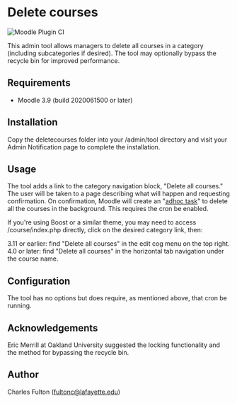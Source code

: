 Delete courses
==============

![Moodle Plugin CI](https://github.com/LafColITS/moodle-tool_deletecourses/workflows/Moodle%20Plugin%20CI/badge.svg)

This admin tool allows managers to delete all courses in a category (including subcategories if desired). The tool may optionally bypass the recycle bin for improved performance.

Requirements
------------
- Moodle 3.9 (build 2020061500 or later)

Installation
------------
Copy the deletecourses folder into your /admin/tool directory and visit your Admin Notification page to complete the installation.

Usage
-----
The tool adds a link to the category navigation block, "Delete all courses." The user will be taken to a page describing what will happen and requesting confirmation. On confirmation, Moodle will create an "[adhoc task](https://docs.moodle.org/dev/Task_API#Adhoc_tasks)" to delete all the courses in the background. This requires the cron be enabled.

If you're using Boost or a similar theme, you may need to access /course/index.php directly, click on the desired category link, then:

3.11 or earlier: find "Delete all courses" in the edit cog menu on the top right.
4.0 or later: find "Delete all courses" in the horizontal tab navigation under the course name.

Configuration
-------------
The tool has no options but does require, as mentioned above, that cron be running.

Acknowledgements
----------------
Eric Merrill at Oakland University suggested the locking functionality and the method for bypassing the recycle bin.

Author
------
Charles Fulton (fultonc@lafayette.edu)
